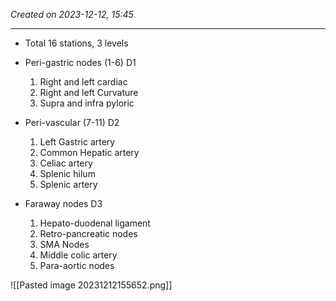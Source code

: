 *Created on 2023-12-12, 15:45* 

---
- Total 16 stations, 3 levels

- Peri-gastric nodes (1-6) D1
	1. Right and left cardiac
	2. Right and left Curvature
	3. Supra and infra pyloric

- Peri-vascular (7-11) D2
	1. Left Gastric artery
	2. Common Hepatic artery
	3. Celiac artery
	4. Splenic hilum
	5. Splenic artery

- Faraway nodes D3
	1. Hepato-duodenal ligament
	2. Retro-pancreatic nodes
	3. SMA Nodes
	4. Middle colic artery
	5. Para-aortic nodes

![[Pasted image 20231212155652.png]]
